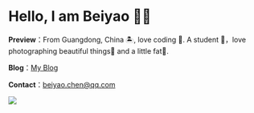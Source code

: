 # Hello, I am Beiyao 👏🏻

**Preview**：From Guangdong, China 🏝, love coding 🐍. A student 🏫，love photographing beautiful things🌿 and a little fat🍔.

**Blog**：[My Blog](http://beiyao.icu)

**Contact**：beiyao.chen@qq.com

<a href="https://github.com/beiyaohhhc"><img align="center" src="https://github-readme-stats.vercel.app/api/top-langs/?username=beiyaohhhc&layout=compact&theme=dark&hide_border=true" /></a>

